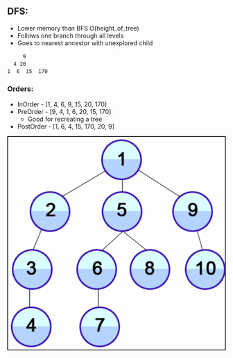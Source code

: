 ## DFS:
- Lower memory than BFS O(height_of_tree)
- Follows one branch through all levels
- Goes to nearest ancestor with unexplored child

```bash
     9
  4	20
1  6  15  170
```
### Orders:
- InOrder - [1, 4, 6, 9, 15, 20, 170]
- PreOrder - [9, 4, 1, 6, 20, 15, 170] 
	- Good for recreating a tree
- PostOrder - [1, 6, 4, 15, 170, 20, 9]

![10b1ec15f12b00f31db5f74cb1109b9d.png](../../../../_resources/10b1ec15f12b00f31db5f74cb1109b9d.png)